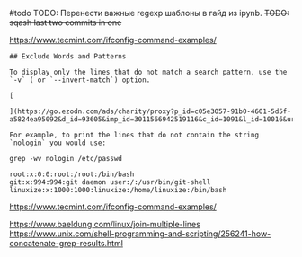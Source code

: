 #todo
TODO: Перенести важные regexp шаблоны в гайд из ipynb.
~~TODO: sqash last two commits in one~~

https://www.tecmint.com/ifconfig-command-examples/

```
## Exclude Words and Patterns

To display only the lines that do not match a search pattern, use the `-v` ( or `--invert-match`) option.

[

](https://go.ezodn.com/ads/charity/proxy?p_id=c05e3057-91b0-4601-5d5f-a5824ea95092&d_id=93605&imp_id=3011566942519116&c_id=1091&l_id=10016&url=https%3A%2F%2Fru.wikipedia.org%2Fwiki%2F%25D0%2592%25D1%2582%25D0%25BE%25D1%2580%25D0%25B6%25D0%25B5%25D0%25BD%25D0%25B8%25D0%25B5_%25D0%25A0%25D0%25BE%25D1%2581%25D1%2581%25D0%25B8%25D0%25B8_%25D0%25BD%25D0%25B0_%25D0%25A3%25D0%25BA%25D1%2580%25D0%25B0%25D0%25B8%25D0%25BD%25D1%2583_(2022)&ffid=1&co=RU)

For example, to print the lines that do not contain the string `nologin` you would use:

grep -wv nologin /etc/passwd

root:x:0:0:root:/root:/bin/bash
git:x:994:994:git daemon user:/:/usr/bin/git-shell
linuxize:x:1000:1000:linuxize:/home/linuxize:/bin/bash
```

https://www.tecmint.com/ifconfig-command-examples/

https://www.baeldung.com/linux/join-multiple-lines
https://www.unix.com/shell-programming-and-scripting/256241-how-concatenate-grep-results.html
